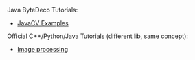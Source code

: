 Java ByteDeco Tutorials:
- [JavaCV Examples](https://github.com/bytedeco/javacv-examples/)

Official C++/Python/Java Tutorials (different lib, same concept):
- [Image processing](https://docs.opencv.org/4.x/d7/da8/tutorial_table_of_content_imgproc.html)